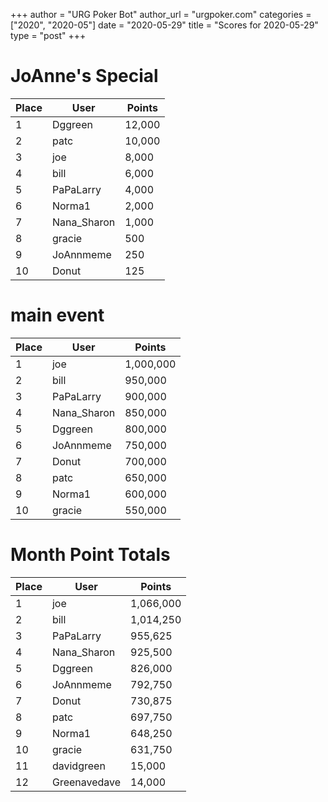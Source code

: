+++
author = "URG Poker Bot"
author_url = "urgpoker.com"
categories = ["2020", "2020-05"]
date = "2020-05-29"
title = "Scores for 2020-05-29"
type = "post"
+++
# JoAnne's Special

| Place | User | Points |
|-------|------|--------|
| 1 | Dggreen | 12,000 |
| 2 | patc | 10,000 |
| 3 | joe | 8,000 |
| 4 | bill | 6,000 |
| 5 | PaPaLarry | 4,000 |
| 6 | Norma1 | 2,000 |
| 7 | Nana_Sharon | 1,000 |
| 8 | gracie | 500 |
| 9 | JoAnnmeme | 250 |
| 10 | Donut | 125 |

# main event

| Place | User | Points |
|-------|------|--------|
| 1 | joe | 1,000,000 |
| 2 | bill | 950,000 |
| 3 | PaPaLarry | 900,000 |
| 4 | Nana_Sharon | 850,000 |
| 5 | Dggreen | 800,000 |
| 6 | JoAnnmeme | 750,000 |
| 7 | Donut | 700,000 |
| 8 | patc | 650,000 |
| 9 | Norma1 | 600,000 |
| 10 | gracie | 550,000 |

# Month Point Totals

| Place | User | Points |
|-------|------|--------|
| 1 | joe | 1,066,000 |
| 2 | bill | 1,014,250 |
| 3 | PaPaLarry | 955,625 |
| 4 | Nana_Sharon | 925,500 |
| 5 | Dggreen | 826,000 |
| 6 | JoAnnmeme | 792,750 |
| 7 | Donut | 730,875 |
| 8 | patc | 697,750 |
| 9 | Norma1 | 648,250 |
| 10 | gracie | 631,750 |
| 11 | davidgreen | 15,000 |
| 12 | Greenavedave | 14,000 |
